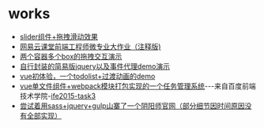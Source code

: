 # works

<ul>
<li><a href="https://reson-a.github.io/works/Slider/slider.html">slider组件+拖拽滑动效果</a></li>
<li><a href="https://reson-a.github.io/works/NetEaseFinalTask/index.html">网易云课堂前端工程师微专业大作业（注释版)</a></li>
<li><a href="https://reson-a.github.io/works/BaiduWebTask/drag-demo/drag-demo.html">两个容器多个box的拖拽交互演示</a></li>
<li><a href="https://reson-a.github.io/works/BaiduWebTask/jq-mini/jq-mini-test.html">自行封装的简易版jquery以及事件代理demo演示</a></li>
<li><a href="https://reson-a.github.io/works/vue-project/project/todolist/index.html">vue初体验，一个todolist+过渡动画的demo</a></li>
<li><a href="https://reson-a.github.io/works/BaiduWebTask/task3/index.html">vue单文件组件+webpack模块打包实现的一个任务管理系统</a>---来自百度前端技术学院-<a href="https://github.com/baidu-ife/ife/tree/master/2015_spring/task/task0003">ife2015-task3</a></li>
<li><a href="https://reson-a.github.io/works/yys/dist/index.html">尝试着用sass+jquery+gulp山寨了一个阴阳师官网（部分细节因时间原因没有全部实现）</a></li>
</ul>
 



 


  








